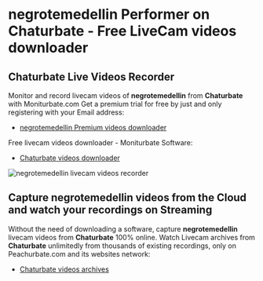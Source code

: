 # negrotemedellin Performer on Chaturbate - Free LiveCam videos downloader

## Chaturbate Live Videos Recorder

Monitor and record livecam videos of **negrotemedellin** from **Chaturbate** with Moniturbate.com
Get a premium trial for free by just and only registering with your Email address:
* [negrotemedellin Premium videos downloader](https://moniturbate.com/request-demo-licence-key.html)

Free livecam videos downloader - Moniturbate Software:
* [Chaturbate videos downloader](https://moniturbate.com/moniturbate-download-software.html)

![negrotemedellin livecam videos recorder](https://peachurnet.com/templates/moniturbate-software.png)


## Capture negrotemedellin videos from the Cloud and watch your recordings on Streaming

Without the need of downloading a software, capture **negrotemedellin** livecam videos from **Chaturbate** 100% online.
Watch Livecam archives from **Chaturbate** unlimitedly from thousands of existing recordings, only on Peachurbate.com and its websites network:
* [Chaturbate videos archives](https://peachurnet.com/)